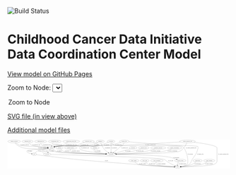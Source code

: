 <link rel='stylesheet' href="assets/style.css">
<link rel='stylesheet' href="https://unpkg.com/leaflet@1.5.1/dist/leaflet.css" integrity="sha512-xwE/Az9zrjBIphAcBb3F6JVqxf46+CDLwfLMHloNu6KEQCAWi6HcDUbeOfBIptF7tcCzusKFjFw2yuvEpDL9wQ==" crossorigin="">
<script type="text/javascript" src="https://code.jquery.com/jquery-3.2.1.min.js"></script>
<script type="text/javascript"  src="https://unpkg.com/leaflet@1.5.1/dist/leaflet.js"></script>
<script type="text/javascript" src="assets/actions.js"></script>

![Build Status](https://github.com/CBIIT/ccdi-dcc-model/actions/workflows/model-test-and-deploy.yml/badge.svg)

# Childhood Cancer Data Initiative Data Coordination Center Model

[View model on GitHub Pages](https://cbiit.github.io/ccdi-dcc-model/)



Zoom to Node: <select id="node_select">
  <option value="">Zoom to Node</option>
</select>
<div id="model"></div>

<p>
<a href="./model-desc/ccdi-dcc-model.svg">SVG file (in view above)</a>
<p>
<a href="./model-desc">Additional model files</a>
<div id='graph' style='display:off;'>
<svg width="3017pt" height="392pt"
 viewBox="0.00 0.00 3016.74 392.00" xmlns="http://www.w3.org/2000/svg" xmlns:xlink="http://www.w3.org/1999/xlink">
<g id="graph0" class="graph" transform="scale(1 1) rotate(0) translate(4 388)">
<title>Perl</title>
<polygon fill="#ffffff" stroke="transparent" points="-4,4 -4,-388 3012.7422,-388 3012.7422,4 -4,4"/>
<!-- consent_group -->
<g id="node1" class="node">
<title>consent_group</title>
<ellipse fill="none" stroke="#000000" cx="2337.7422" cy="-105" rx="79.0865" ry="18"/>
<text text-anchor="middle" x="2337.7422" y="-101.3" font-family="Times,serif" font-size="14.00" fill="#000000">consent_group</text>
</g>
<!-- study -->
<g id="node19" class="node">
<title>study</title>
<ellipse fill="none" stroke="#000000" cx="2302.7422" cy="-18" rx="36.2938" ry="18"/>
<text text-anchor="middle" x="2302.7422" y="-14.3" font-family="Times,serif" font-size="14.00" fill="#000000">study</text>
</g>
<!-- consent_group&#45;&gt;study -->
<g id="edge1" class="edge">
<title>consent_group&#45;&gt;study</title>
<path fill="none" stroke="#000000" d="M2316.3778,-87.5116C2311.2962,-82.1512 2306.5409,-75.8431 2303.7422,-69 2300.8383,-61.8995 2299.7851,-53.7648 2299.6627,-46.1088"/>
<polygon fill="#000000" stroke="#000000" points="2303.1609,-46.2156 2299.9862,-36.1076 2296.1646,-45.9892 2303.1609,-46.2156"/>
<text text-anchor="middle" x="2367.2422" y="-57.8" font-family="Times,serif" font-size="14.00" fill="#000000">of_consent_group</text>
</g>
<!-- sequencing_file -->
<g id="node2" class="node">
<title>sequencing_file</title>
<ellipse fill="none" stroke="#000000" cx="446.7422" cy="-366" rx="83.3857" ry="18"/>
<text text-anchor="middle" x="446.7422" y="-362.3" font-family="Times,serif" font-size="14.00" fill="#000000">sequencing_file</text>
</g>
<!-- sample -->
<g id="node7" class="node">
<title>sample</title>
<ellipse fill="none" stroke="#000000" cx="592.7422" cy="-279" rx="44.393" ry="18"/>
<text text-anchor="middle" x="592.7422" y="-275.3" font-family="Times,serif" font-size="14.00" fill="#000000">sample</text>
</g>
<!-- sequencing_file&#45;&gt;sample -->
<g id="edge26" class="edge">
<title>sequencing_file&#45;&gt;sample</title>
<path fill="none" stroke="#000000" d="M447.7736,-347.7038C449.3348,-336.8296 453.0513,-323.5371 461.7422,-315 473.2813,-303.6652 510.0589,-294.1423 541.7188,-287.7435"/>
<polygon fill="#000000" stroke="#000000" points="542.6367,-291.1304 551.7797,-285.7774 541.2941,-284.2604 542.6367,-291.1304"/>
<text text-anchor="middle" x="528.2422" y="-318.8" font-family="Times,serif" font-size="14.00" fill="#000000">of_sequencing_file</text>
</g>
<!-- pathology_file -->
<g id="node3" class="node">
<title>pathology_file</title>
<ellipse fill="none" stroke="#000000" cx="269.7422" cy="-366" rx="76.0865" ry="18"/>
<text text-anchor="middle" x="269.7422" y="-362.3" font-family="Times,serif" font-size="14.00" fill="#000000">pathology_file</text>
</g>
<!-- pathology_file&#45;&gt;sample -->
<g id="edge7" class="edge">
<title>pathology_file&#45;&gt;sample</title>
<path fill="none" stroke="#000000" d="M284.7644,-347.8739C295.2818,-336.4853 310.3439,-322.5645 326.7422,-315 363.3447,-298.1153 471.9481,-287.6111 538.5268,-282.5745"/>
<polygon fill="#000000" stroke="#000000" points="539.1191,-286.0404 548.834,-281.813 538.6032,-279.0594 539.1191,-286.0404"/>
<text text-anchor="middle" x="387.7422" y="-318.8" font-family="Times,serif" font-size="14.00" fill="#000000">of_pathology_file</text>
</g>
<!-- radiology_file -->
<g id="node4" class="node">
<title>radiology_file</title>
<ellipse fill="none" stroke="#000000" cx="1843.7422" cy="-279" rx="73.387" ry="18"/>
<text text-anchor="middle" x="1843.7422" y="-275.3" font-family="Times,serif" font-size="14.00" fill="#000000">radiology_file</text>
</g>
<!-- participant -->
<g id="node9" class="node">
<title>participant</title>
<ellipse fill="none" stroke="#000000" cx="1400.7422" cy="-192" rx="62.2891" ry="18"/>
<text text-anchor="middle" x="1400.7422" y="-188.3" font-family="Times,serif" font-size="14.00" fill="#000000">participant</text>
</g>
<!-- radiology_file&#45;&gt;participant -->
<g id="edge12" class="edge">
<title>radiology_file&#45;&gt;participant</title>
<path fill="none" stroke="#000000" d="M1802.0436,-264.1439C1768.5662,-252.735 1720.1495,-237.3903 1676.7422,-228 1607.6028,-213.043 1527.2861,-203.4201 1471.1831,-197.9217"/>
<polygon fill="#000000" stroke="#000000" points="1471.2864,-194.4156 1460.9974,-196.9426 1470.6166,-201.3834 1471.2864,-194.4156"/>
<text text-anchor="middle" x="1791.7422" y="-231.8" font-family="Times,serif" font-size="14.00" fill="#000000">of_radiology_file</text>
</g>
<!-- survival -->
<g id="node5" class="node">
<title>survival</title>
<ellipse fill="none" stroke="#000000" cx="702.7422" cy="-279" rx="48.1917" ry="18"/>
<text text-anchor="middle" x="702.7422" y="-275.3" font-family="Times,serif" font-size="14.00" fill="#000000">survival</text>
</g>
<!-- survival&#45;&gt;participant -->
<g id="edge3" class="edge">
<title>survival&#45;&gt;participant</title>
<path fill="none" stroke="#000000" d="M718.2546,-261.6992C730.0012,-249.8941 747.233,-235.1487 765.7422,-228 817.0001,-208.2028 1172.4528,-197.4273 1328.0611,-193.6128"/>
<polygon fill="#000000" stroke="#000000" points="1328.5524,-197.1021 1338.4647,-193.3609 1328.3829,-190.1041 1328.5524,-197.1021"/>
<text text-anchor="middle" x="805.2422" y="-231.8" font-family="Times,serif" font-size="14.00" fill="#000000">of_survival</text>
</g>
<!-- medical_history -->
<g id="node6" class="node">
<title>medical_history</title>
<ellipse fill="none" stroke="#000000" cx="853.7422" cy="-279" rx="85.2851" ry="18"/>
<text text-anchor="middle" x="853.7422" y="-275.3" font-family="Times,serif" font-size="14.00" fill="#000000">medical_history</text>
</g>
<!-- medical_history&#45;&gt;participant -->
<g id="edge40" class="edge">
<title>medical_history&#45;&gt;participant</title>
<path fill="none" stroke="#000000" d="M848.5368,-260.6459C846.656,-249.7499 846.6696,-236.4548 854.7422,-228 870.8486,-211.1312 1183.6396,-198.9558 1328.3831,-194.2016"/>
<polygon fill="#000000" stroke="#000000" points="1328.627,-197.6956 1338.5078,-193.8722 1328.3992,-190.6993 1328.627,-197.6956"/>
<text text-anchor="middle" x="922.7422" y="-231.8" font-family="Times,serif" font-size="14.00" fill="#000000">of_medical_history</text>
</g>
<!-- sample&#45;&gt;participant -->
<g id="edge16" class="edge">
<title>sample&#45;&gt;participant</title>
<path fill="none" stroke="#000000" d="M610.0553,-262.3917C623.7177,-250.4382 643.8928,-235.2017 664.7422,-228 726.2444,-206.7561 1154.831,-196.5413 1328.2033,-193.2427"/>
<polygon fill="#000000" stroke="#000000" points="1328.323,-196.7411 1338.2554,-193.0537 1328.1914,-189.7424 1328.323,-196.7411"/>
<text text-anchor="middle" x="701.2422" y="-231.8" font-family="Times,serif" font-size="14.00" fill="#000000">of_sample</text>
</g>
<!-- cell_line -->
<g id="node16" class="node">
<title>cell_line</title>
<ellipse fill="none" stroke="#000000" cx="534.7422" cy="-192" rx="49.2915" ry="18"/>
<text text-anchor="middle" x="534.7422" y="-188.3" font-family="Times,serif" font-size="14.00" fill="#000000">cell_line</text>
</g>
<!-- sample&#45;&gt;cell_line -->
<g id="edge15" class="edge">
<title>sample&#45;&gt;cell_line</title>
<path fill="none" stroke="#000000" d="M576.1717,-262.16C570.9004,-256.3498 565.2687,-249.6299 560.7422,-243 555.7224,-235.6476 551.0321,-227.1962 547.0554,-219.3151"/>
<polygon fill="#000000" stroke="#000000" points="550.0976,-217.5671 542.5845,-210.0969 543.7994,-220.6219 550.0976,-217.5671"/>
<text text-anchor="middle" x="597.2422" y="-231.8" font-family="Times,serif" font-size="14.00" fill="#000000">of_sample</text>
</g>
<!-- pdx -->
<g id="node17" class="node">
<title>pdx</title>
<ellipse fill="none" stroke="#000000" cx="359.7422" cy="-192" rx="27.8951" ry="18"/>
<text text-anchor="middle" x="359.7422" y="-188.3" font-family="Times,serif" font-size="14.00" fill="#000000">pdx</text>
</g>
<!-- sample&#45;&gt;pdx -->
<g id="edge14" class="edge">
<title>sample&#45;&gt;pdx</title>
<path fill="none" stroke="#000000" d="M549.5918,-275.0132C461.6334,-266.7864 269.4558,-248.2592 264.7422,-243 244.5014,-220.4161 287.9257,-205.9913 322.5413,-198.4434"/>
<polygon fill="#000000" stroke="#000000" points="323.3722,-201.8459 332.465,-196.408 321.9657,-194.9887 323.3722,-201.8459"/>
<text text-anchor="middle" x="301.2422" y="-231.8" font-family="Times,serif" font-size="14.00" fill="#000000">of_sample</text>
</g>
<!-- study_admin -->
<g id="node8" class="node">
<title>study_admin</title>
<ellipse fill="none" stroke="#000000" cx="1708.7422" cy="-105" rx="70.3881" ry="18"/>
<text text-anchor="middle" x="1708.7422" y="-101.3" font-family="Times,serif" font-size="14.00" fill="#000000">study_admin</text>
</g>
<!-- study_admin&#45;&gt;study -->
<g id="edge4" class="edge">
<title>study_admin&#45;&gt;study</title>
<path fill="none" stroke="#000000" d="M1724.4729,-87.259C1736.0052,-75.5705 1752.7363,-61.1493 1770.7422,-54 1815.2079,-36.3448 2134.77,-23.7283 2256.1419,-19.5255"/>
<polygon fill="#000000" stroke="#000000" points="2256.3633,-23.0201 2266.2376,-19.1796 2256.1235,-16.0242 2256.3633,-23.0201"/>
<text text-anchor="middle" x="1827.2422" y="-57.8" font-family="Times,serif" font-size="14.00" fill="#000000">of_study_admin</text>
</g>
<!-- participant&#45;&gt;consent_group -->
<g id="edge39" class="edge">
<title>participant&#45;&gt;consent_group</title>
<path fill="none" stroke="#000000" d="M1463.2438,-191.1402C1621.9954,-188.6273 2037.7856,-179.9005 2173.7422,-156 2212.9974,-149.0991 2255.972,-135.4999 2288.079,-124.0791"/>
<polygon fill="#000000" stroke="#000000" points="2289.4604,-127.3016 2297.6782,-120.6144 2287.0838,-120.7173 2289.4604,-127.3016"/>
<text text-anchor="middle" x="2283.2422" y="-144.8" font-family="Times,serif" font-size="14.00" fill="#000000">of_participant</text>
</g>
<!-- diagnosis -->
<g id="node10" class="node">
<title>diagnosis</title>
<ellipse fill="none" stroke="#000000" cx="1254.7422" cy="-366" rx="54.6905" ry="18"/>
<text text-anchor="middle" x="1254.7422" y="-362.3" font-family="Times,serif" font-size="14.00" fill="#000000">diagnosis</text>
</g>
<!-- diagnosis&#45;&gt;sample -->
<g id="edge6" class="edge">
<title>diagnosis&#45;&gt;sample</title>
<path fill="none" stroke="#000000" d="M1221.7038,-351.4791C1192.1996,-339.2769 1147.4769,-322.6416 1106.7422,-315 905.2126,-277.1943 847.3555,-334.3571 645.7422,-297 642.0875,-296.3228 638.3416,-295.4461 634.6136,-294.4447"/>
<polygon fill="#000000" stroke="#000000" points="635.4437,-291.0403 624.8613,-291.5539 633.4542,-297.7517 635.4437,-291.0403"/>
<text text-anchor="middle" x="1206.2422" y="-318.8" font-family="Times,serif" font-size="14.00" fill="#000000">of_diagnosis</text>
</g>
<!-- diagnosis&#45;&gt;participant -->
<g id="edge5" class="edge">
<title>diagnosis&#45;&gt;participant</title>
<path fill="none" stroke="#000000" d="M1260.9516,-347.793C1269.1573,-325.5846 1285.2485,-287.7075 1307.7422,-261 1323.5066,-242.2825 1345.3052,-225.765 1363.8357,-213.5871"/>
<polygon fill="#000000" stroke="#000000" points="1365.819,-216.4732 1372.3569,-208.1362 1362.0469,-210.5765 1365.819,-216.4732"/>
<text text-anchor="middle" x="1352.2422" y="-275.3" font-family="Times,serif" font-size="14.00" fill="#000000">of_diagnosis</text>
</g>
<!-- study_arm -->
<g id="node11" class="node">
<title>study_arm</title>
<ellipse fill="none" stroke="#000000" cx="1856.7422" cy="-105" rx="59.5901" ry="18"/>
<text text-anchor="middle" x="1856.7422" y="-101.3" font-family="Times,serif" font-size="14.00" fill="#000000">study_arm</text>
</g>
<!-- study_arm&#45;&gt;study -->
<g id="edge13" class="edge">
<title>study_arm&#45;&gt;study</title>
<path fill="none" stroke="#000000" d="M1869.2863,-87.155C1878.497,-75.5784 1892.0945,-61.3312 1907.7422,-54 1938.6514,-39.5186 2158.6304,-25.8739 2256.2635,-20.4568"/>
<polygon fill="#000000" stroke="#000000" points="2256.6408,-23.9415 2266.4336,-19.8978 2256.2566,-16.952 2256.6408,-23.9415"/>
<text text-anchor="middle" x="1956.2422" y="-57.8" font-family="Times,serif" font-size="14.00" fill="#000000">of_study_arm</text>
</g>
<!-- cytogenomic_file -->
<g id="node12" class="node">
<title>cytogenomic_file</title>
<ellipse fill="none" stroke="#000000" cx="637.7422" cy="-366" rx="89.8845" ry="18"/>
<text text-anchor="middle" x="637.7422" y="-362.3" font-family="Times,serif" font-size="14.00" fill="#000000">cytogenomic_file</text>
</g>
<!-- cytogenomic_file&#45;&gt;sample -->
<g id="edge33" class="edge">
<title>cytogenomic_file&#45;&gt;sample</title>
<path fill="none" stroke="#000000" d="M617.232,-348.1131C612.1538,-342.7512 607.1866,-336.5419 603.7422,-330 600.0868,-323.0572 597.6456,-314.9735 596.0156,-307.316"/>
<polygon fill="#000000" stroke="#000000" points="599.4315,-306.5308 594.2577,-297.2851 592.5365,-307.7392 599.4315,-306.5308"/>
<text text-anchor="middle" x="675.2422" y="-318.8" font-family="Times,serif" font-size="14.00" fill="#000000">of_cytogenomic_file</text>
</g>
<!-- study_personnel -->
<g id="node13" class="node">
<title>study_personnel</title>
<ellipse fill="none" stroke="#000000" cx="2021.7422" cy="-105" rx="87.1846" ry="18"/>
<text text-anchor="middle" x="2021.7422" y="-101.3" font-family="Times,serif" font-size="14.00" fill="#000000">study_personnel</text>
</g>
<!-- study_personnel&#45;&gt;study -->
<g id="edge10" class="edge">
<title>study_personnel&#45;&gt;study</title>
<path fill="none" stroke="#000000" d="M2012.911,-86.9198C2009.0399,-76.127 2006.9349,-62.844 2014.7422,-54 2030.4281,-36.2313 2178.6258,-25.1351 2256.0799,-20.5015"/>
<polygon fill="#000000" stroke="#000000" points="2256.74,-23.9689 2266.5183,-19.8905 2256.3309,-16.9809 2256.74,-23.9689"/>
<text text-anchor="middle" x="2084.2422" y="-57.8" font-family="Times,serif" font-size="14.00" fill="#000000">of_study_personnel</text>
</g>
<!-- synonym -->
<g id="node14" class="node">
<title>synonym</title>
<ellipse fill="none" stroke="#000000" cx="1400.7422" cy="-366" rx="51.9908" ry="18"/>
<text text-anchor="middle" x="1400.7422" y="-362.3" font-family="Times,serif" font-size="14.00" fill="#000000">synonym</text>
</g>
<!-- synonym&#45;&gt;sample -->
<g id="edge19" class="edge">
<title>synonym&#45;&gt;sample</title>
<path fill="none" stroke="#000000" d="M1364.7779,-352.7907C1325.2427,-338.3732 1265.831,-317.05 1254.7422,-315 988.4693,-265.7741 912.2259,-345.0719 645.7422,-297 642.0335,-296.331 638.2321,-295.4516 634.4513,-294.4409"/>
<polygon fill="#000000" stroke="#000000" points="635.1513,-290.9979 624.569,-291.5132 633.1629,-297.7096 635.1513,-290.9979"/>
<text text-anchor="middle" x="1340.2422" y="-318.8" font-family="Times,serif" font-size="14.00" fill="#000000">of_synonym</text>
</g>
<!-- synonym&#45;&gt;participant -->
<g id="edge18" class="edge">
<title>synonym&#45;&gt;participant</title>
<path fill="none" stroke="#000000" d="M1400.7422,-347.7078C1400.7422,-317.3436 1400.7422,-256.3226 1400.7422,-220.3464"/>
<polygon fill="#000000" stroke="#000000" points="1404.2423,-220.0471 1400.7422,-210.0471 1397.2423,-220.0471 1404.2423,-220.0471"/>
<text text-anchor="middle" x="1443.2422" y="-275.3" font-family="Times,serif" font-size="14.00" fill="#000000">of_synonym</text>
</g>
<!-- synonym&#45;&gt;study -->
<g id="edge17" class="edge">
<title>synonym&#45;&gt;study</title>
<path fill="none" stroke="#000000" d="M1409.0728,-348.1641C1415.6093,-336.432 1425.9192,-321.9978 1439.7422,-315 1485.9463,-291.6094 2330.3462,-328.1177 2371.7422,-297 2416.1609,-263.6101 2464.2971,-98.2941 2430.7422,-54 2420.573,-40.5762 2380.4162,-30.7599 2347.7579,-24.7995"/>
<polygon fill="#000000" stroke="#000000" points="2348.3586,-21.3515 2337.9047,-23.0738 2347.151,-28.2465 2348.3586,-21.3515"/>
<text text-anchor="middle" x="2474.2422" y="-188.3" font-family="Times,serif" font-size="14.00" fill="#000000">of_synonym</text>
</g>
<!-- methylation_array_file -->
<g id="node15" class="node">
<title>methylation_array_file</title>
<ellipse fill="none" stroke="#000000" cx="860.7422" cy="-366" rx="115.8798" ry="18"/>
<text text-anchor="middle" x="860.7422" y="-362.3" font-family="Times,serif" font-size="14.00" fill="#000000">methylation_array_file</text>
</g>
<!-- methylation_array_file&#45;&gt;sample -->
<g id="edge32" class="edge">
<title>methylation_array_file&#45;&gt;sample</title>
<path fill="none" stroke="#000000" d="M813.6468,-349.4472C799.2835,-343.8495 783.626,-337.1806 769.7422,-330 758.9022,-324.3936 758.0886,-319.4942 746.7422,-315 704.3504,-298.2089 689.8996,-308.3639 645.7422,-297 642.394,-296.1383 638.9527,-295.1685 635.509,-294.1372"/>
<polygon fill="#000000" stroke="#000000" points="636.4617,-290.7679 625.8723,-291.1069 634.3619,-297.4456 636.4617,-290.7679"/>
<text text-anchor="middle" x="861.2422" y="-318.8" font-family="Times,serif" font-size="14.00" fill="#000000">of_methylation_array_file</text>
</g>
<!-- cell_line&#45;&gt;sample -->
<g id="edge35" class="edge">
<title>cell_line&#45;&gt;sample</title>
<path fill="none" stroke="#000000" d="M497.893,-204.0476C476.3257,-213.1246 455.523,-226.765 467.7422,-243 476.8932,-255.1584 511.0504,-264.4923 541.3498,-270.6061"/>
<polygon fill="#000000" stroke="#000000" points="540.9532,-274.0942 551.4357,-272.5555 542.2815,-267.2214 540.9532,-274.0942"/>
<text text-anchor="middle" x="508.2422" y="-231.8" font-family="Times,serif" font-size="14.00" fill="#000000">of_cell_line</text>
</g>
<!-- cell_line&#45;&gt;study -->
<g id="edge34" class="edge">
<title>cell_line&#45;&gt;study</title>
<path fill="none" stroke="#000000" d="M584.3202,-190.6257C844.5431,-183.3129 2043.5094,-148.3529 2117.7422,-123 2143.998,-114.0328 2145.0181,-101.3856 2168.7422,-87 2200.9664,-67.4603 2239.3434,-48.0678 2266.7516,-34.841"/>
<polygon fill="#000000" stroke="#000000" points="2268.4542,-37.9063 2275.9608,-30.4295 2265.43,-31.5933 2268.4542,-37.9063"/>
<text text-anchor="middle" x="2209.2422" y="-101.3" font-family="Times,serif" font-size="14.00" fill="#000000">of_cell_line</text>
</g>
<!-- pdx&#45;&gt;sample -->
<g id="edge21" class="edge">
<title>pdx&#45;&gt;sample</title>
<path fill="none" stroke="#000000" d="M372.3524,-208.3347C382.1241,-219.8254 396.6735,-234.598 412.7422,-243 434.5999,-254.4289 495.8352,-265.1987 540.8364,-271.9279"/>
<polygon fill="#000000" stroke="#000000" points="540.3415,-275.3927 550.7441,-273.3839 541.3593,-268.4671 540.3415,-275.3927"/>
<text text-anchor="middle" x="436.7422" y="-231.8" font-family="Times,serif" font-size="14.00" fill="#000000">of_pdx</text>
</g>
<!-- pdx&#45;&gt;study -->
<g id="edge22" class="edge">
<title>pdx&#45;&gt;study</title>
<path fill="none" stroke="#000000" d="M387.102,-187.3302C410.7737,-183.4003 445.9461,-177.8252 476.7422,-174 1037.6208,-104.3334 1179.332,-98.8012 1742.7422,-54 1932.999,-38.8712 2160.0117,-25.815 2256.1068,-20.5189"/>
<polygon fill="#000000" stroke="#000000" points="2256.56,-23.9994 2266.3531,-19.9563 2256.1762,-17.0099 2256.56,-23.9994"/>
<text text-anchor="middle" x="1338.7422" y="-101.3" font-family="Times,serif" font-size="14.00" fill="#000000">of_pdx</text>
</g>
<!-- generic_file -->
<g id="node18" class="node">
<title>generic_file</title>
<ellipse fill="none" stroke="#000000" cx="1579.7422" cy="-366" rx="65.7887" ry="18"/>
<text text-anchor="middle" x="1579.7422" y="-362.3" font-family="Times,serif" font-size="14.00" fill="#000000">generic_file</text>
</g>
<!-- generic_file&#45;&gt;sample -->
<g id="edge37" class="edge">
<title>generic_file&#45;&gt;sample</title>
<path fill="none" stroke="#000000" d="M1534.6491,-352.7752C1487.0429,-339.0494 1415.0493,-319.0271 1386.7422,-315 1223.6689,-291.8006 807.9174,-325.8151 645.7422,-297 642.0317,-296.3407 638.2292,-295.4681 634.4475,-294.4619"/>
<polygon fill="#000000" stroke="#000000" points="635.1459,-291.0188 624.5639,-291.5413 633.1621,-297.7318 635.1459,-291.0188"/>
<text text-anchor="middle" x="1501.7422" y="-318.8" font-family="Times,serif" font-size="14.00" fill="#000000">of_generic_file</text>
</g>
<!-- generic_file&#45;&gt;participant -->
<g id="edge36" class="edge">
<title>generic_file&#45;&gt;participant</title>
<path fill="none" stroke="#000000" d="M1575.1291,-347.5601C1571.8414,-337.1634 1566.5914,-324.4134 1558.7422,-315 1549.2679,-303.6377 1542.5557,-305.9053 1530.7422,-297 1511.3781,-282.4028 1508.4444,-276.4362 1489.7422,-261 1470.6939,-245.2781 1448.7725,-228.2704 1431.4521,-215.0744"/>
<polygon fill="#000000" stroke="#000000" points="1433.4329,-212.1838 1423.3517,-208.9249 1429.2003,-217.7592 1433.4329,-212.1838"/>
<text text-anchor="middle" x="1583.7422" y="-275.3" font-family="Times,serif" font-size="14.00" fill="#000000">of_generic_file</text>
</g>
<!-- generic_file&#45;&gt;study -->
<g id="edge38" class="edge">
<title>generic_file&#45;&gt;study</title>
<path fill="none" stroke="#000000" d="M1642.5472,-360.5326C1758.6353,-350.5485 2014.6704,-329.0979 2230.7422,-315 2249.8942,-313.7504 2562.5292,-310.9204 2575.7422,-297 2586.7572,-285.3953 2579.31,-276.5971 2575.7422,-261 2560.2233,-193.1574 2538.6409,-182.008 2501.7422,-123 2482.5841,-92.3627 2488.1479,-74.9996 2458.7422,-54 2441.1594,-41.4435 2387.399,-30.861 2347.8863,-24.4858"/>
<polygon fill="#000000" stroke="#000000" points="2348.3475,-21.0153 2337.9249,-22.918 2347.2592,-27.9302 2348.3475,-21.0153"/>
<text text-anchor="middle" x="2610.7422" y="-188.3" font-family="Times,serif" font-size="14.00" fill="#000000">of_generic_file</text>
</g>
<!-- publication -->
<g id="node20" class="node">
<title>publication</title>
<ellipse fill="none" stroke="#000000" cx="2573.7422" cy="-105" rx="63.0888" ry="18"/>
<text text-anchor="middle" x="2573.7422" y="-101.3" font-family="Times,serif" font-size="14.00" fill="#000000">publication</text>
</g>
<!-- publication&#45;&gt;study -->
<g id="edge29" class="edge">
<title>publication&#45;&gt;study</title>
<path fill="none" stroke="#000000" d="M2552.8202,-87.7691C2538.0289,-76.4666 2517.2562,-62.2946 2496.7422,-54 2448.538,-34.5093 2389.295,-25.4755 2349.0497,-21.3504"/>
<polygon fill="#000000" stroke="#000000" points="2349.2811,-17.8566 2338.9915,-20.3811 2348.6096,-24.8243 2349.2811,-17.8566"/>
<text text-anchor="middle" x="2574.7422" y="-57.8" font-family="Times,serif" font-size="14.00" fill="#000000">of_publication</text>
</g>
<!-- treatment -->
<g id="node21" class="node">
<title>treatment</title>
<ellipse fill="none" stroke="#000000" cx="1181.7422" cy="-279" rx="57.6901" ry="18"/>
<text text-anchor="middle" x="1181.7422" y="-275.3" font-family="Times,serif" font-size="14.00" fill="#000000">treatment</text>
</g>
<!-- treatment&#45;&gt;participant -->
<g id="edge9" class="edge">
<title>treatment&#45;&gt;participant</title>
<path fill="none" stroke="#000000" d="M1173.5083,-260.9977C1169.9403,-250.2341 1168.1065,-236.9546 1175.7422,-228 1185.8479,-216.1489 1268.6672,-205.2551 1330.9137,-198.6256"/>
<polygon fill="#000000" stroke="#000000" points="1331.5211,-202.0812 1341.1022,-197.5586 1330.792,-195.1193 1331.5211,-202.0812"/>
<text text-anchor="middle" x="1222.7422" y="-231.8" font-family="Times,serif" font-size="14.00" fill="#000000">of_treatment</text>
</g>
<!-- exposure -->
<g id="node22" class="node">
<title>exposure</title>
<ellipse fill="none" stroke="#000000" cx="1698.7422" cy="-279" rx="53.0913" ry="18"/>
<text text-anchor="middle" x="1698.7422" y="-275.3" font-family="Times,serif" font-size="14.00" fill="#000000">exposure</text>
</g>
<!-- exposure&#45;&gt;participant -->
<g id="edge8" class="edge">
<title>exposure&#45;&gt;participant</title>
<path fill="none" stroke="#000000" d="M1660.3493,-266.4797C1627.4066,-255.8588 1578.606,-240.4147 1535.7422,-228 1510.1452,-220.5863 1481.655,-212.9056 1457.4691,-206.5525"/>
<polygon fill="#000000" stroke="#000000" points="1458.2964,-203.1512 1447.7362,-204.0063 1456.5248,-209.9233 1458.2964,-203.1512"/>
<text text-anchor="middle" x="1629.2422" y="-231.8" font-family="Times,serif" font-size="14.00" fill="#000000">of_exposure</text>
</g>
<!-- genetic_analysis -->
<g id="node23" class="node">
<title>genetic_analysis</title>
<ellipse fill="none" stroke="#000000" cx="87.7422" cy="-366" rx="87.9851" ry="18"/>
<text text-anchor="middle" x="87.7422" y="-362.3" font-family="Times,serif" font-size="14.00" fill="#000000">genetic_analysis</text>
</g>
<!-- genetic_analysis&#45;&gt;sample -->
<g id="edge28" class="edge">
<title>genetic_analysis&#45;&gt;sample</title>
<path fill="none" stroke="#000000" d="M106.8661,-348.3054C120.7208,-336.6381 140.5029,-322.2233 160.7422,-315 210.4874,-297.2462 345.1098,-301.4276 397.7422,-297 445.6352,-292.9711 500.0974,-287.9029 539.2689,-284.1718"/>
<polygon fill="#000000" stroke="#000000" points="539.7665,-287.6403 549.3883,-283.2053 539.1008,-280.672 539.7665,-287.6403"/>
<text text-anchor="middle" x="230.7422" y="-318.8" font-family="Times,serif" font-size="14.00" fill="#000000">of_genetic_analysis</text>
</g>
<!-- genetic_analysis&#45;&gt;participant -->
<g id="edge27" class="edge">
<title>genetic_analysis&#45;&gt;participant</title>
<path fill="none" stroke="#000000" d="M97.7734,-347.92C104.9441,-336.7009 115.6287,-322.9532 128.7422,-315 233.7511,-251.3133 278.1539,-278.2956 399.7422,-261 492.0458,-247.8701 519.3722,-269.5583 608.7422,-243 622.275,-238.9784 623.1339,-231.7581 636.7422,-228 702.1891,-209.926 1150.7286,-197.753 1328.4466,-193.5887"/>
<polygon fill="#000000" stroke="#000000" points="1328.5697,-197.0869 1338.4856,-193.3553 1328.4069,-190.0888 1328.5697,-197.0869"/>
<text text-anchor="middle" x="469.7422" y="-275.3" font-family="Times,serif" font-size="14.00" fill="#000000">of_genetic_analysis</text>
</g>
<!-- treatment_response -->
<g id="node24" class="node">
<title>treatment_response</title>
<ellipse fill="none" stroke="#000000" cx="2039.7422" cy="-279" rx="104.7816" ry="18"/>
<text text-anchor="middle" x="2039.7422" y="-275.3" font-family="Times,serif" font-size="14.00" fill="#000000">treatment_response</text>
</g>
<!-- treatment_response&#45;&gt;participant -->
<g id="edge11" class="edge">
<title>treatment_response&#45;&gt;participant</title>
<path fill="none" stroke="#000000" d="M1991.2416,-262.9061C1954.256,-251.3019 1901.8285,-236.2797 1854.7422,-228 1721.4611,-204.5637 1563.4641,-196.3735 1473.3744,-193.519"/>
<polygon fill="#000000" stroke="#000000" points="1473.3679,-190.0172 1463.2663,-193.2121 1473.1555,-197.014 1473.3679,-190.0172"/>
<text text-anchor="middle" x="2003.7422" y="-231.8" font-family="Times,serif" font-size="14.00" fill="#000000">of_treatment_response</text>
</g>
<!-- family_relationship -->
<g id="node25" class="node">
<title>family_relationship</title>
<ellipse fill="none" stroke="#000000" cx="2262.7422" cy="-279" rx="100.1823" ry="18"/>
<text text-anchor="middle" x="2262.7422" y="-275.3" font-family="Times,serif" font-size="14.00" fill="#000000">family_relationship</text>
</g>
<!-- family_relationship&#45;&gt;participant -->
<g id="edge20" class="edge">
<title>family_relationship&#45;&gt;participant</title>
<path fill="none" stroke="#000000" d="M2218.5221,-262.7414C2184.1809,-250.889 2135.0982,-235.6227 2090.7422,-228 1973.8037,-207.9038 1625.5475,-197.3688 1473.3178,-193.6187"/>
<polygon fill="#000000" stroke="#000000" points="1473.2224,-190.1155 1463.1401,-193.371 1473.0519,-197.1134 1473.2224,-190.1155"/>
<text text-anchor="middle" x="2232.2422" y="-231.8" font-family="Times,serif" font-size="14.00" fill="#000000">of_family_relationship</text>
</g>
<!-- laboratory_test -->
<g id="node26" class="node">
<title>laboratory_test</title>
<ellipse fill="none" stroke="#000000" cx="1093.7422" cy="-366" rx="81.7856" ry="18"/>
<text text-anchor="middle" x="1093.7422" y="-362.3" font-family="Times,serif" font-size="14.00" fill="#000000">laboratory_test</text>
</g>
<!-- laboratory_test&#45;&gt;sample -->
<g id="edge31" class="edge">
<title>laboratory_test&#45;&gt;sample</title>
<path fill="none" stroke="#000000" d="M1038.5014,-352.629C1018.2891,-346.8394 995.5358,-339.2462 975.7422,-330 964.6851,-324.8349 964.3335,-318.8185 952.7422,-315 822.9261,-272.2347 779.8838,-323.2132 645.7422,-297 642.0942,-296.2871 638.3532,-295.3854 634.6283,-294.3673"/>
<polygon fill="#000000" stroke="#000000" points="635.4648,-290.9643 624.8811,-291.4498 633.4576,-297.6704 635.4648,-290.9643"/>
<text text-anchor="middle" x="1041.2422" y="-318.8" font-family="Times,serif" font-size="14.00" fill="#000000">of_laboratory_test</text>
</g>
<!-- laboratory_test&#45;&gt;participant -->
<g id="edge30" class="edge">
<title>laboratory_test&#45;&gt;participant</title>
<path fill="none" stroke="#000000" d="M1158.2813,-354.7878C1184.689,-348.7659 1210.8994,-340.4203 1218.7422,-330 1222.7512,-324.6734 1223.2727,-319.8907 1218.7422,-315 1183.1497,-276.577 1019.3348,-335.423 983.7422,-297 972.8691,-285.2622 973.4814,-273.2766 983.7422,-261 1005.7322,-234.6899 1217.9129,-210.0159 1330.8313,-198.6147"/>
<polygon fill="#000000" stroke="#000000" points="1331.5061,-202.0648 1341.1077,-197.5861 1330.8088,-195.0996 1331.5061,-202.0648"/>
<text text-anchor="middle" x="1049.2422" y="-275.3" font-family="Times,serif" font-size="14.00" fill="#000000">of_laboratory_test</text>
</g>
<!-- study_funding -->
<g id="node27" class="node">
<title>study_funding</title>
<ellipse fill="none" stroke="#000000" cx="2731.7422" cy="-105" rx="77.1866" ry="18"/>
<text text-anchor="middle" x="2731.7422" y="-101.3" font-family="Times,serif" font-size="14.00" fill="#000000">study_funding</text>
</g>
<!-- study_funding&#45;&gt;study -->
<g id="edge2" class="edge">
<title>study_funding&#45;&gt;study</title>
<path fill="none" stroke="#000000" d="M2704.2698,-87.9027C2684.342,-76.3549 2656.3292,-61.837 2629.7422,-54 2578.4008,-38.8663 2426.947,-26.595 2349.5005,-21.1072"/>
<polygon fill="#000000" stroke="#000000" points="2349.3017,-17.5848 2339.0818,-20.3783 2348.8131,-24.5678 2349.3017,-17.5848"/>
<text text-anchor="middle" x="2728.7422" y="-57.8" font-family="Times,serif" font-size="14.00" fill="#000000">of_study_funding</text>
</g>
<!-- clinical_measure_file -->
<g id="node28" class="node">
<title>clinical_measure_file</title>
<ellipse fill="none" stroke="#000000" cx="2436.7422" cy="-366" rx="108.5808" ry="18"/>
<text text-anchor="middle" x="2436.7422" y="-362.3" font-family="Times,serif" font-size="14.00" fill="#000000">clinical_measure_file</text>
</g>
<!-- clinical_measure_file&#45;&gt;sample -->
<g id="edge23" class="edge">
<title>clinical_measure_file&#45;&gt;sample</title>
<path fill="none" stroke="#000000" d="M2336.7307,-358.9401C2173.8272,-347.7221 1841.0007,-325.9761 1558.7422,-315 1457.3547,-311.0574 745.6821,-314.5215 645.7422,-297 642.0302,-296.3492 638.2266,-295.4825 634.4443,-294.4803"/>
<polygon fill="#000000" stroke="#000000" points="635.1412,-291.0369 624.5596,-291.5658 633.1615,-297.7511 635.1412,-291.0369"/>
<text text-anchor="middle" x="1934.7422" y="-318.8" font-family="Times,serif" font-size="14.00" fill="#000000">of_clinical_measure_file</text>
</g>
<!-- clinical_measure_file&#45;&gt;participant -->
<g id="edge24" class="edge">
<title>clinical_measure_file&#45;&gt;participant</title>
<path fill="none" stroke="#000000" d="M2428.8535,-347.834C2418.3816,-325.3229 2398.1,-286.7893 2371.7422,-261 2351.0932,-240.7964 2343.4583,-236.1477 2315.7422,-228 2236.0053,-204.5599 1676.0036,-195.3931 1473.5519,-192.8216"/>
<polygon fill="#000000" stroke="#000000" points="1473.3636,-189.319 1463.3205,-192.6934 1473.2759,-196.3185 1473.3636,-189.319"/>
<text text-anchor="middle" x="2485.7422" y="-275.3" font-family="Times,serif" font-size="14.00" fill="#000000">of_clinical_measure_file</text>
</g>
<!-- clinical_measure_file&#45;&gt;study -->
<g id="edge25" class="edge">
<title>clinical_measure_file&#45;&gt;study</title>
<path fill="none" stroke="#000000" d="M2525.5152,-355.4996C2643.3584,-340.3326 2836.7422,-310.6253 2836.7422,-279 2836.7422,-279 2836.7422,-279 2836.7422,-105 2836.7422,-75.6364 2820.822,-67.4932 2794.7422,-54 2755.8316,-33.8683 2464.8178,-22.92 2349.5534,-19.3358"/>
<polygon fill="#000000" stroke="#000000" points="2349.3875,-15.8292 2339.2851,-19.0216 2349.1734,-22.8259 2349.3875,-15.8292"/>
<text text-anchor="middle" x="2922.7422" y="-188.3" font-family="Times,serif" font-size="14.00" fill="#000000">of_clinical_measure_file</text>
</g>
</g>
</svg>
</div>
